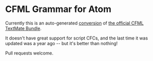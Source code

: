 # CFML Grammar for Atom

Currently this is an auto-generated [conversion][1] of [the official CFML TextMate Bundle][2].

It doesn't have great support for script CFCs, and the last time it was updated was a year ago -- but it's better than nothing!

Pull requests welcome.

[1]: http://atom.io/docs/latest/converting-a-text-mate-bundle
[2]: https://github.com/textmate/coldfusion.tmbundle
